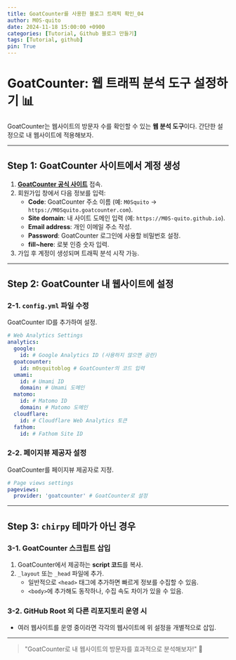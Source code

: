 ```yaml
---
title: GoatCounter를 사용한 블로그 트래픽 확인_04
author: M0S-quito
date: 2024-11-18 15:00:00 +0900
categories: [Tutorial, Github 블로그 만들기]
tags: [Tutorial, github]
pin: True
---
```

# GoatCounter: 웹 트래픽 분석 도구 설정하기 📊

GoatCounter는 웹사이트의 방문자 수를 확인할 수 있는 **웹 분석 도구**이다. 간단한 설정으로 내 웹사이트에 적용해보자.

---

## Step 1: GoatCounter 사이트에서 계정 생성

1. **[GoatCounter 공식 사이트](https://www.goatcounter.com/)** 접속.
2. 회원가입 창에서 다음 정보를 입력:
   - **Code**: GoatCounter 주소 이름 (예: `M0Squito` → `https://M0Squito.goatcounter.com`).
   - **Site domain**: 내 사이트 도메인 입력 (예: `https://M0S-quito.github.io`).
   - **Email address**: 개인 이메일 주소 작성.
   - **Password**: GoatCounter 로그인에 사용할 비밀번호 설정.
   - **fill~here**: 로봇 인증 숫자 입력.
3. 가입 후 계정이 생성되며 트래픽 분석 시작 가능.

---

## Step 2: GoatCounter 내 웹사이트에 설정

### 2-1. `config.yml` 파일 수정
GoatCounter ID를 추가하여 설정.

```yaml
# Web Analytics Settings
analytics:
  google:
    id: # Google Analytics ID (사용하지 않으면 공란)
  goatcounter:
    id: m0squitoblog # GoatCounter의 코드 입력
  umami:
    id: # Umami ID
    domain: # Umami 도메인
  matomo:
    id: # Matomo ID
    domain: # Matomo 도메인
  cloudflare:
    id: # Cloudflare Web Analytics 토큰
  fathom:
    id: # Fathom Site ID
```

### 2-2. 페이지뷰 제공자 설정
GoatCounter를 페이지뷰 제공자로 지정.

```yaml
# Page views settings
pageviews:
  provider: 'goatcounter' # GoatCounter로 설정
```

---

## Step 3: `chirpy` 테마가 아닌 경우

### 3-1. GoatCounter 스크립트 삽입
1. GoatCounter에서 제공하는 **script 코드**를 복사.
2. `_layout` 또는 `_head` 파일에 추가.
   - 일반적으로 `<head>` 태그에 추가하면 빠르게 정보를 수집할 수 있음.
   - `<body>`에 추가해도 동작하나, 수집 속도 차이가 있을 수 있음.

### 3-2. GitHub Root 외 다른 리포지토리 운영 시
- 여러 웹사이트를 운영 중이라면 각각의 웹사이트에 위 설정을 개별적으로 삽입.

---

> "GoatCounter로 내 웹사이트의 방문자를 효과적으로 분석해보자!" 🚀


